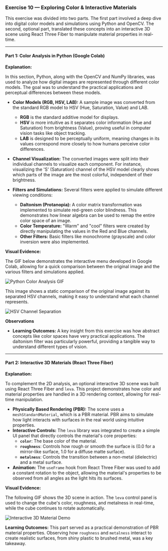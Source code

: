 ### Exercise 10 — Exploring Color & Interactive Materials

This exercise was divided into two parts. The first part involved a deep dive into digital color models and simulations using Python and OpenCV. The second, optional part, translated these concepts into an interactive 3D scene using React Three Fiber to manipulate material properties in real-time.

---

#### Part 1: Color Analysis in Python (Google Colab)

**Explanation:**

In this section, Python, along with the OpenCV and NumPy libraries, was used to analyze how digital images are represented through different color models. The goal was to understand the practical applications and perceptual differences between these models.

- **Color Models (RGB, HSV, LAB):** A sample image was converted from the standard RGB model to HSV (Hue, Saturation, Value) and LAB.

  - **RGB** is the standard additive model for displays.
  - **HSV** is more intuitive as it separates color information (Hue and Saturation) from brightness (Value), proving useful in computer vision tasks like object tracking.
  - **LAB** is designed to be perceptually uniform, meaning changes in its values correspond more closely to how humans perceive color differences.

- **Channel Visualization:** The converted images were split into their individual channels to visualize each component. For instance, visualizing the 'S' (Saturation) channel of the HSV model clearly shows which parts of the image are the most colorful, independent of their brightness.

- **Filters and Simulations:** Several filters were applied to simulate different viewing conditions:
  - **Daltonism (Protanopia):** A color matrix transformation was implemented to simulate red-green color blindness. This demonstrates how linear algebra can be used to remap the entire color space of an image.
  - **Color Temperature:** "Warm" and "cool" filters were created by directly manipulating the values in the Red and Blue channels.
  - **Other Filters:** Basic filters like monochrome (grayscale) and color inversion were also implemented.

**Visual Evidence:**

The GIF below demonstrates the interactive menu developed in Google Colab, allowing for a quick comparison between the original image and the various filters and simulations applied.

![Python Color Analysis GIF](../../gifs/10/python.gif)

This image shows a static comparison of the original image against its separated HSV channels, making it easy to understand what each channel represents.

![HSV Channel Separation](../../assets/10/comparisson.png)

**Observations**

- **Learning Outcomes:** A key insight from this exercise was how abstract concepts like color spaces have very practical applications. The daltonism filter was particularly powerful, providing a tangible way to understand different types of vision.

---

#### Part 2: Interactive 3D Materials (React Three Fiber)

**Explanation:**

To complement the 2D analysis, an optional interactive 3D scene was built using React Three Fiber and `leva`. This project demonstrates how color and material properties are handled in a 3D rendering context, allowing for real-time manipulation.

- **Physically Based Rendering (PBR):** The scene uses a `meshStandardMaterial`, which is a PBR material. PBR aims to simulate how light interacts with surfaces in the real world using intuitive properties.
- **Interactive Controls:** The `leva` library was integrated to create a simple UI panel that directly controls the material's core properties:
  - **`color`**: The base color of the material.
  - **`roughness`**: Controls how rough or smooth the surface is (0.0 for a mirror-like surface, 1.0 for a diffuse matte surface).
  - **`metalness`**: Controls the transition between a non-metal (dielectric) and a metal surface.
- **Animation:** The `useFrame` hook from React Three Fiber was used to add a constant rotation to the object, allowing the material's properties to be observed from all angles as the light hits its surfaces.

**Visual Evidence:**

The following GIF shows the 3D scene in action. The `leva` control panel is used to change the cube's color, roughness, and metalness in real-time, while the cube continues to rotate automatically.

![Interactive 3D Material Demo](../../gifs/10/threejs.gif)

**Learning Outcomes:** This part served as a practical demonstration of PBR material properties. Observing how `roughness` and `metalness` interact to create realistic surfaces, from shiny plastic to brushed metal, was a key takeaway.
